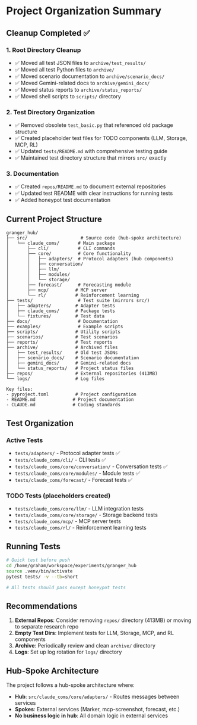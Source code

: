 # Project Organization Summary

## Cleanup Completed ✅

### 1. **Root Directory Cleanup**
- ✅ Moved all test JSON files to `archive/test_results/`
- ✅ Moved all test Python files to `archive/`
- ✅ Moved scenario documentation to `archive/scenario_docs/`
- ✅ Moved Gemini-related docs to `archive/gemini_docs/`
- ✅ Moved status reports to `archive/status_reports/`
- ✅ Moved shell scripts to `scripts/` directory

### 2. **Test Directory Organization**
- ✅ Removed obsolete `test_basic.py` that referenced old package structure
- ✅ Created placeholder test files for TODO components (LLM, Storage, MCP, RL)
- ✅ Updated `tests/README.md` with comprehensive testing guide
- ✅ Maintained test directory structure that mirrors `src/` exactly

### 3. **Documentation**
- ✅ Created `repos/README.md` to document external repositories
- ✅ Updated test README with clear instructions for running tests
- ✅ Added honeypot test documentation

## Current Project Structure

```
granger_hub/
├── src/                    # Source code (hub-spoke architecture)
│   └── claude_coms/       # Main package
│       ├── cli/           # CLI commands
│       ├── core/          # Core functionality
│       │   ├── adapters/  # Protocol adapters (hub components)
│       │   ├── conversation/
│       │   ├── llm/
│       │   ├── modules/
│       │   └── storage/
│       ├── forecast/      # Forecasting module
│       ├── mcp/          # MCP server
│       └── rl/           # Reinforcement learning
├── tests/                 # Test suite (mirrors src/)
│   ├── adapters/         # Adapter tests
│   ├── claude_coms/      # Package tests
│   └── fixtures/         # Test data
├── docs/                  # Documentation
├── examples/              # Example scripts
├── scripts/              # Utility scripts
├── scenarios/            # Test scenarios
├── reports/              # Test reports
├── archive/              # Archived files
│   ├── test_results/     # Old test JSONs
│   ├── scenario_docs/    # Scenario documentation
│   ├── gemini_docs/      # Gemini-related docs
│   └── status_reports/   # Project status files
├── repos/                # External repositories (413MB)
└── logs/                 # Log files

Key files:
- pyproject.toml          # Project configuration
- README.md              # Project documentation
- CLAUDE.md              # Coding standards
```

## Test Organization

### Active Tests
- `tests/adapters/` - Protocol adapter tests ✅
- `tests/claude_coms/cli/` - CLI tests ✅
- `tests/claude_coms/core/conversation/` - Conversation tests ✅
- `tests/claude_coms/core/modules/` - Module tests ✅
- `tests/claude_coms/forecast/` - Forecast tests ✅

### TODO Tests (placeholders created)
- `tests/claude_coms/core/llm/` - LLM integration tests
- `tests/claude_coms/core/storage/` - Storage backend tests
- `tests/claude_coms/mcp/` - MCP server tests
- `tests/claude_coms/rl/` - Reinforcement learning tests

## Running Tests

```bash
# Quick test before push
cd /home/graham/workspace/experiments/granger_hub
source .venv/bin/activate
pytest tests/ -v --tb=short

# All tests should pass except honeypot tests
```

## Recommendations

1. **External Repos**: Consider removing `repos/` directory (413MB) or moving to separate research repo
2. **Empty Test Dirs**: Implement tests for LLM, Storage, MCP, and RL components
3. **Archive**: Periodically review and clean `archive/` directory
4. **Logs**: Set up log rotation for `logs/` directory

## Hub-Spoke Architecture

The project follows a hub-spoke architecture where:
- **Hub**: `src/claude_coms/core/adapters/` - Routes messages between services
- **Spokes**: External services (Marker, mcp-screenshot, forecast, etc.)
- **No business logic in hub**: All domain logic in external services